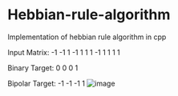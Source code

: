 # Hebbian-rule-algorithm
Implementation of hebbian rule algorithm in cpp

Input Matrix:
-1 -1 1
-1 1 1
1 -1 1
1 1 1

Binary Target: 0 0 0 1

Bipolar Target: -1 -1 -1 1
![image](https://user-images.githubusercontent.com/93251466/166104413-34e6f3eb-1f30-46b2-b539-748dc0abfc63.png)
